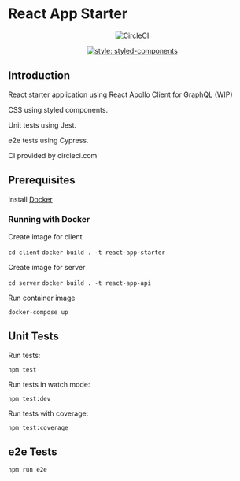 # React App Starter

<center>

[![CircleCI](https://circleci.com/gh/MarkAPhillips/react-app-starter/tree/master.svg?style=svg)](https://circleci.com/gh/MarkAPhillips/react-app-starter/tree/master)

[![style: styled-components](https://img.shields.io/badge/style-%F0%9F%92%85%20styled--components-orange.svg?colorB=daa357&colorA=db748e)](https://github.com/styled-components/styled-components)

</center>

## Introduction

React starter application using React Apollo Client for GraphQL (WIP)

CSS using styled components.

Unit tests using Jest.

e2e tests using Cypress.

CI provided by circleci.com

## Prerequisites

Install [Docker](https://www.docker.com/get-started)

### Running with Docker

Create image for client

```cd client```
```docker build . -t react-app-starter```

Create image for server

```cd server```
```docker build . -t react-app-api```

Run container image

```docker-compose up```


## Unit Tests

Run tests:

```npm test```

Run tests in watch mode:

```npm test:dev```

Run tests with coverage:

```npm test:coverage```

## e2e Tests

``` npm run e2e ```
